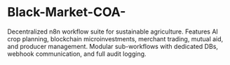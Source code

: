 # Black-Market-COA-
Decentralized n8n workflow suite for sustainable agriculture. Features AI crop planning, blockchain microinvestments, merchant trading, mutual aid, and producer management. Modular sub-workflows with dedicated DBs, webhook communication, and full audit logging.
